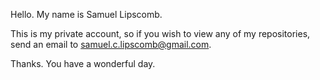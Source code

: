 Hello. My name is Samuel Lipscomb.

This is my private account, so if you wish to view any of my repositories,
send an email to samuel.c.lipscomb@gmail.com.

Thanks. You have a wonderful day.

<!---
This is a private account. Please email samuel.c.lipscomb@gmail.com to permission
to view any repositories stored here.
--->
